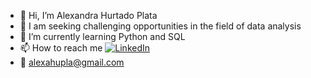 - 👋 Hi, I’m Alexandra Hurtado Plata 
- 👀 I am seeking challenging opportunities in the field of data analysis
- 🌱 I’m currently learning Python and SQL
- 📫 How to reach me [![LinkedIn](https://img.shields.io/badge/-LinkedIn-blue?style=flat-square&logo=Linkedin&logoColor=white&link=https://www.linkedin.com/in/alexandrahtd/)](https://www.linkedin.com/in/alexandrahtd/)
- 📩 alexahupla@gmail.com

<!---
alexahurtadop/alexahurtadop is a ✨ special ✨ repository because its `README.md` (this file) appears on your GitHub profile.
You can click the Preview link to take a look at your changes.
--->
